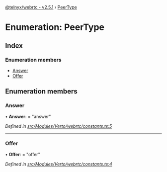 [@telnyx/webrtc - v2.5.1](../README.md) › [PeerType](peertype.md)

# Enumeration: PeerType

## Index

### Enumeration members

* [Answer](peertype.md#answer)
* [Offer](peertype.md#offer)

## Enumeration members

###  Answer

• **Answer**: = "answer"

*Defined in [src/Modules/Verto/webrtc/constants.ts:5](https://github.com/team-telnyx/webrtc/blob/main/packages/js/src/Modules/Verto/webrtc/constants.ts#L5)*

___

###  Offer

• **Offer**: = "offer"

*Defined in [src/Modules/Verto/webrtc/constants.ts:4](https://github.com/team-telnyx/webrtc/blob/main/packages/js/src/Modules/Verto/webrtc/constants.ts#L4)*
